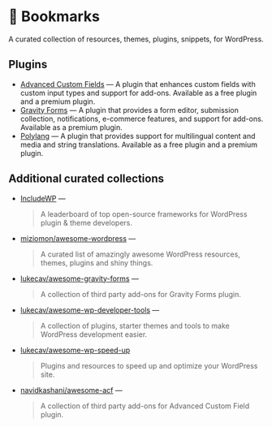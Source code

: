 # 🔖 Bookmarks

A curated collection of resources, themes, plugins, snippets, for WordPress.

## Plugins

* [Advanced Custom Fields](http://advancedcustomfields.com/) —
  A plugin that enhances custom fields with custom input types and support
  for add-ons.
  Available as a free plugin and a premium plugin.
* [Gravity Forms](http://gravityforms.com/) —
  A plugin that provides a form editor, submission collection, notifications,
  e-commerce features, and support for add-ons.
  Available as a premium plugin.
* [Polylang](https://polylang.pro/) —
  A plugin that provides support for multilingual content and media and
  string translations.
  Available as a free plugin and a premium plugin.

## Additional curated collections

* [IncludeWP](https://includewp.com/) —
  > A leaderboard of top open-source frameworks for WordPress plugin & theme developers.
* [miziomon/awesome-wordpress](https://github.com/miziomon/awesome-wordpress) —
  > A curated list of amazingly awesome WordPress resources, themes, plugins and shiny things.
* [lukecav/awesome-gravity-forms](https://github.com/lukecav/awesome-gravity-forms) —
  > A collection of third party add-ons for Gravity Forms plugin.
* [lukecav/awesome-wp-developer-tools](https://github.com/lukecav/awesome-wp-developer-tools) —
  > A collection of plugins, starter themes and tools to make WordPress development easier.
* [lukecav/awesome-wp-speed-up](https://github.com/lukecav/awesome-wp-speed-up)
  > Plugins and resources to speed up and optimize your WordPress site.
* [navidkashani/awesome-acf](https://github.com/navidkashani/awesome-acf) —
  > A collection of third party add-ons for Advanced Custom Field plugin.
